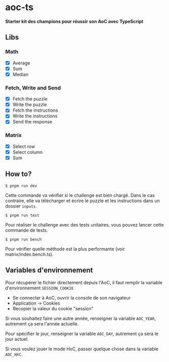 # aoc-ts

**Starter kit des champions pour réussir son AoC avec TypeScript**

## Libs

### Math

- [x] Average
- [x] Sum
- [x] Median

### Fetch, Write and Send

- [x] Fetch the puzzle
- [x] Write the puzzle
- [X] Fetch the instructions
- [x] Write the instructions
- [x] Send the response

### Matrix
- [X] Select row
- [X] Select column
- [X] Sum   

## How to?

`$ pnpm run dev`

Cette commande va vérifier si le challenge est bien chargé. Dans le cas contraire, elle va télécharger et écrire le puzzle et les instructions dans un dossier `inputs`.

`$ pnpm run test`

Pour réaliser le challenge avec des tests unitaires, vous pouvez lancer cette commande de tests.

`$ pnpm run bench`

Pour vérifier quelle méthode est la plus performante (voir matrix/index.bench.ts).

## Variables d'environnement

Pour récupérer le fichier directement depuis l'AoC, il faut remplir la variable d'environnement `SESSION_COOKIE`

- Se connecter à AoC, ouvrir la console de son navigateur
- Application -> Cookies
- Recopier la valeur du cookie "session"

Si vous souhaitez faire une autre année, renseigner la variable `AOC_YEAR`, autrement ça sera l'année actuelle.

Pour spécifier le jour, renseigner la variable `AOC_DAY`, autrement ça sera le jour actuel.

Si vous voulez jouer le mode HxC, passer quelque chose dans la variable `AOC_HXC`.